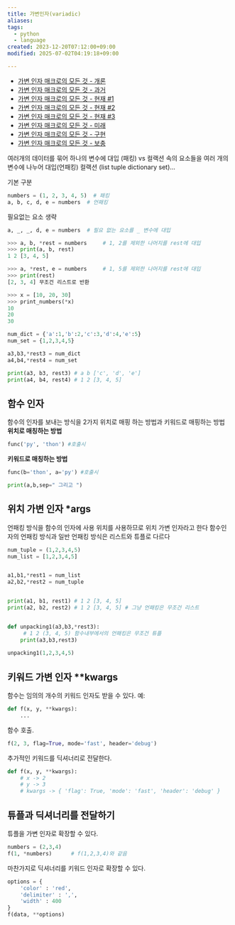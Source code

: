 ```yaml
---
title: 가변인자(variadic)
aliases: 
tags:
  - python
  - language
created: 2023-12-20T07:12:00+09:00
modified: 2025-07-02T04:19:18+09:00

---
```


- [가변 인자 매크로의 모든 것 - 개론](http://blog.woong.org/v/59aa5b8cd845cbff6d76d418)
- [가변 인자 매크로의 모든 것 - 과거](http://blog.woong.org/v/59aa6080d845cbff6d76d421)
- [가변 인자 매크로의 모든 것 - 현재 #1](http://blog.woong.org/v/59aa6099d845cbff6d76d422)
- [가변 인자 매크로의 모든 것 - 현재 #2](http://blog.woong.org/v/59c0bf15d2db27f70d345e76)
- [가변 인자 매크로의 모든 것 - 현재 #3](http://blog.woong.org/v/59f9be99e7d0b554c97017cc)
- [가변 인자 매크로의 모든 것 - 미래](http://blog.woong.org/v/59c0bf41d2db27f70d345e77)
- [가변 인자 매크로의 모든 것 - 구현](http://blog.woong.org/v/59aa60b0d845cbff6d76d423)
- [가변 인자 매크로의 모든 것 - 보충](http://blog.woong.org/v/5a52fb5aa51c946933994ee3)


여러개의 데이터를 묶어 하나의 변수에 대입 (패킹)
vs
컬랙션 속의 요소들을 여러 개의 변수에 나누어 대입(언패킹)
컬랙션 (list tuple dictionary set)...

기본 구분

```python
numbers = (1, 2, 3, 4, 5)  # 패킹
a, b, c, d, e = numbers  # 언패킹
```

필요없는 요소 생략

```python
a, _, _, d, e = numbers  # 필요 없는 요소를 _ 변수에 대입
```

```python
>>> a, b, *rest = numbers     # 1, 2를 제외한 나머지를 rest에 대입
>>> print(a, b, rest)
1 2 [3, 4, 5]
```

```python
>>> a, *rest, e = numbers     # 1, 5를 제외한 나머지를 rest에 대입
>>> print(rest)
[2, 3, 4] 무조건 리스트로 반환
```

```python
>>> x = [10, 20, 30]
>>> print_numbers(*x)
10
20
30
```

```python
num_dict = {'a':1,'b':2,'c':3,'d':4,'e':5}
num_set = {1,2,3,4,5}

a3,b3,*rest3 = num_dict
a4,b4,*rest4 = num_set

print(a3, b3, rest3) # a b ['c', 'd', 'e']
print(a4, b4, rest4) # 1 2 [3, 4, 5]
```

## 함수 인자
함수의 인자를 보내는 방식을 2가지
위치로 매핑 하는 방법과 키워드로 매핑하는 방법
**위치로 매칭하는 방법**

```python
func('py', 'thon') #호출시
```

**키워드로 매칭하는 방법**

```python
func(b='thon', a='py') #호출시

print(a,b,sep=" 그리고 ")
```

## 위치 가변 인자 \*args
언패킹 방식을 함수의 인자에 사용
위치를 사용하므로 위치 가변 인자라고 한다
함수인자의 언패킹 방식과 일반 언패킹 방식은 리스트와 튜플로 다르다

```python
num_tuple = (1,2,3,4,5)
num_list = [1,2,3,4,5]


a1,b1,*rest1 = num_list
a2,b2,*rest2 = num_tuple


print(a1, b1, rest1) # 1 2 [3, 4, 5]
print(a2, b2, rest2) # 1 2 [3, 4, 5] # 그냥 언패킹은 무조건 리스트


def unpacking1(a3,b3,*rest3):
	 # 1 2 (3, 4, 5) 함수내부에서의 언패킹은 무조건 튜플
    print(a3,b3,rest3) 
    
unpacking1(1,2,3,4,5)
```

## 키워드 가변 인자 \*\*kwargs

함수는 임의의 개수의 키워드 인자도 받을 수 있다. 예:

```python
def f(x, y, **kwargs):
    ...
```

함수 호출.

```python
f(2, 3, flag=True, mode='fast', header='debug')
```

추가적인 키워드를 딕셔너리로 전달한다.

```python
def f(x, y, **kwargs):
    # x -> 2
    # y -> 3
    # kwargs -> { 'flag': True, 'mode': 'fast', 'header': 'debug' }
```

## 튜플과 딕셔너리를 전달하기

튜플을 가변 인자로 확장할 수 있다.

```python
numbers = (2,3,4)
f(1, *numbers)      # f(1,2,3,4)와 같음
```

마찬가지로 딕셔너리를 키워드 인자로 확장할 수 있다.

```python
options = {
    'color' : 'red',
    'delimiter' : ',',
    'width' : 400
}
f(data, **options)
```